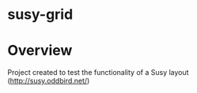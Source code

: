 # susy-grid

# Overview
Project created to test the functionality of a Susy layout (http://susy.oddbird.net/)
